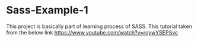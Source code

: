 # Sass-Example-1
This project is basically part of learning process of SASS. 
This tutorial taken from the below link
https://www.youtube.com/watch?v=roywYSEPSvc
